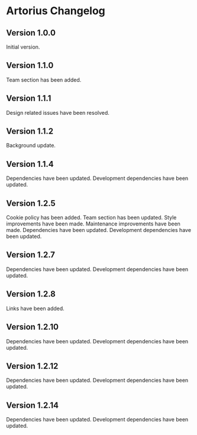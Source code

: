 # Artorius Changelog

## Version 1.0.0

Initial version.

## Version 1.1.0

Team section has been added.

## Version 1.1.1

Design related issues have been resolved.

## Version 1.1.2

Background update.

## Version 1.1.4

Dependencies have been updated.
Development dependencies have been updated.

## Version 1.2.5

Cookie policy has been added.
Team section has been updated.
Style improvements have been made.
Maintenance improvements have been made.
Dependencies have been updated.
Development dependencies have been updated.

## Version 1.2.7

Dependencies have been updated.
Development dependencies have been updated.

## Version 1.2.8

Links have been added.

## Version 1.2.10

Dependencies have been updated.
Development dependencies have been updated.

## Version 1.2.12

Dependencies have been updated.
Development dependencies have been updated.

## Version 1.2.14

Dependencies have been updated.
Development dependencies have been updated.
